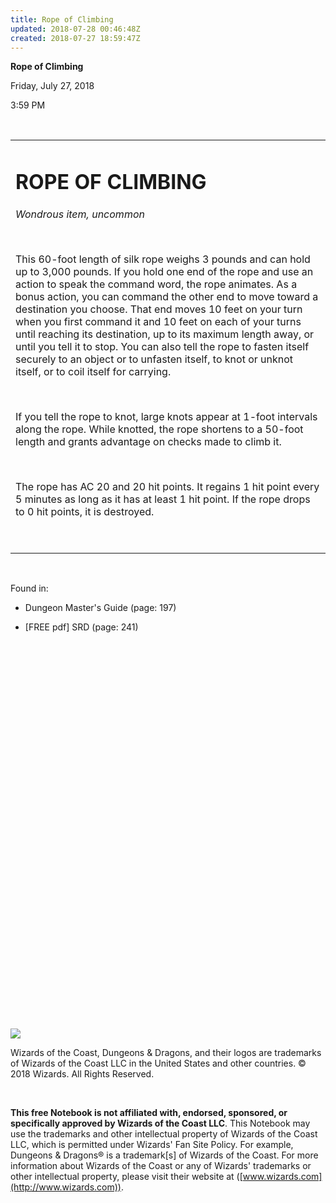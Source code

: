 ```yaml
---
title: Rope of Climbing
updated: 2018-07-28 00:46:48Z
created: 2018-07-27 18:59:47Z
---
```


**Rope of Climbing**

Friday, July 27, 2018

3:59 PM

 

<table><tbody><tr class="odd"><td><h1 id="rope-of-climbing"><strong>ROPE OF CLIMBING</strong></h1><p><em>Wondrous item, uncommon</em></p><p> </p><p>This 60-foot length of silk rope weighs 3 pounds and can hold up to 3,000 pounds. If you hold one end of the rope and use an action to speak the command word, the rope animates. As a bonus action, you can command the other end to move toward a destination you choose. That end moves 10 feet on your turn when you first command it and 10 feet on each of your turns until reaching its destination, up to its maximum length away, or until you tell it to stop. You can also tell the rope to fasten itself securely to an object or to unfasten itself, to knot or unknot itself, or to coil itself for carrying.</p><p> </p><p>If you tell the rope to knot, large knots appear at 1-foot intervals along the rope. While knotted, the rope shortens to a 50-foot length and grants advantage on checks made to climb it.</p><p> </p><p>The rope has AC 20 and 20 hit points. It regains 1 hit point every 5 minutes as long as it has at least 1 hit point. If the rope drops to 0 hit points, it is destroyed.</p><p> </p></td></tr></tbody></table>

 

Found in:

-   Dungeon Master's Guide (page: 197)

-   \[FREE pdf\] SRD (page: 241)

 

 

 

 

 

 

 

 

 

 

 

 

 

 

 

 

 

 

 

 

![](tmp\media\image1.png)

Wizards of the Coast, Dungeons & Dragons, and their logos are trademarks of Wizards of the Coast LLC in the United States and other countries. © 2018 Wizards. All Rights Reserved.

 

**This free Notebook is not affiliated with, endorsed, sponsored, or specifically approved by Wizards of the Coast LLC**. This Notebook may use the trademarks and other intellectual property of Wizards of the Coast LLC, which is permitted under Wizards' Fan Site Policy. For example, Dungeons & Dragons® is a trademark\[s\] of Wizards of the Coast. For more information about Wizards of the Coast or any of Wizards' trademarks or other intellectual property, please visit their website at ([www.wizards.com](http://www.wizards.com)).
